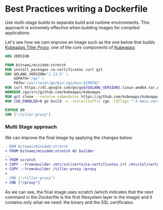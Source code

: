 # Best Practices writing a Dockerfile

Use multi-stage builds to separate build and runtime environments. This approach is extremely effective when building images for compiled applications.

Let's see how we cam improve an image such as the one below that builds [Kubeapps Tiller Proxy](https://github.com/kubeapps/kubeapps/tree/master/cmd/tiller-proxy), one of the core components of [Kubeapps](http://kubeapps.io/):

```Dockerfile
ARG VERSION

FROM bitnami/minideb:stretch
RUN install_packages ca-certificates curl git
ENV GOLANG_VERSION="1.13.5" \
    GOPATH="/go" \
    PATH="/usr/local/go/bin:/go/bin:${PATH}"
RUN curl https://dl.google.com/go/go${GOLANG_VERSION}.linux-amd64.tar.gz | tar -xzf - -C /usr/local
WORKDIR /go/src/github.com/kubeapps/kubeapps
RUN git clone --recurse-submodules https://github.com/kubeapps/kubeapps .
RUN CGO_ENABLED=0 go build -a -installsuffix cgo -ldflags "-X main.version=v${VERSION}" ./cmd/tiller-proxy

EXPOSE 80
CMD ["/tiller-proxy"]
```

### Multi Stage approach

We can improve the final image by applying the changes below:

```diff
- ROM bitnami/minideb:stretch
+ FROM bitnami/minideb:stretch AS builder
...
+ FROM scratch
+ COPY --from=builder /etc/ssl/certs/ca-certificates.crt /etc/ssl/certs/
+ COPY --from=builder /tiller-proxy /proxy
+
- CMD ["/tiller-proxy"]
+ CMD ["/proxy"]
```

As we can see, the final image uses scratch (which indicates that the next command in the Dockerfile is the first filesystem layer in the image) and it contains only what we need: the binary and the SSL certificates.
